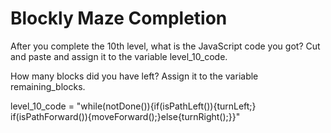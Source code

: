 # Blockly Maze Completion
After you complete the 10th level, what is the JavaScript code you got? 
Cut and paste and assign it to the variable level_10_code.

How many blocks did you have left? 
Assign it to the variable remaining_blocks.


level_10_code = "while(notDone()){if(isPathLeft()){turnLeft;} if(isPathForward()){moveForward();}else{turnRight();}}"


